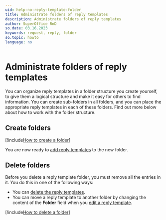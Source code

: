 ```yaml
---
uid: help-no-reply-template-folder
title: Administrate folders of reply templates
description: Administrate folders of reply templates
author: SuperOffice RnD
so.date: 03.16.2023
keywords: request, reply, folder
so.topic: howto
language: no
---
```


# Administrate folders of reply templates

You can organize reply templates in a folder structure you create yourself, to give them a logical structure and make it easy for others to find information. You can create sub-folders in all folders, and you can place the appropriate reply templates in each of these folders. Find out more below about how to work with the folder structure.

## Create folders

[!include[How to create a folder](../../../learn/includes/howto-create-folder-kb.md)]

You are now ready to [add reply templates][1] to the new folder.

## Delete folders

Before you delete a reply template folder, you must remove all the entries in it. You do this in one of the following ways:

* You can [delete the reply templates][2].
* You can move a reply template to another folder by changing the content of the **Folder** field when you [edit a reply template][3].

[!include[How to delete a folder](../../../learn/includes/howto-delete-folder-kb.md)]

<!-- Referenced links -->
[1]: create.md
[2]: delete.md
[3]: edit.md

<!-- Referenced images -->

